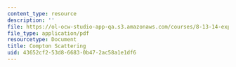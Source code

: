 ```yaml
---
content_type: resource
description: ''
file: https://ol-ocw-studio-app-qa.s3.amazonaws.com/courses/8-13-14-experimental-physics-i-ii-junior-lab-fall-2016-spring-2017/43652cf253d866830b472ac58a1e1df6_MIT8_13-14F16-S17exp1.pdf
file_type: application/pdf
resourcetype: Document
title: Compton Scattering
uid: 43652cf2-53d8-6683-0b47-2ac58a1e1df6
---
```

